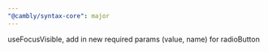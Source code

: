 ```yaml
---
"@cambly/syntax-core": major
---
```


useFocusVisible, add in new required params (value, name) for radioButton
